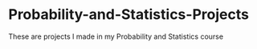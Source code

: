 # Probability-and-Statistics-Projects
These are projects I made in my Probability and Statistics course
